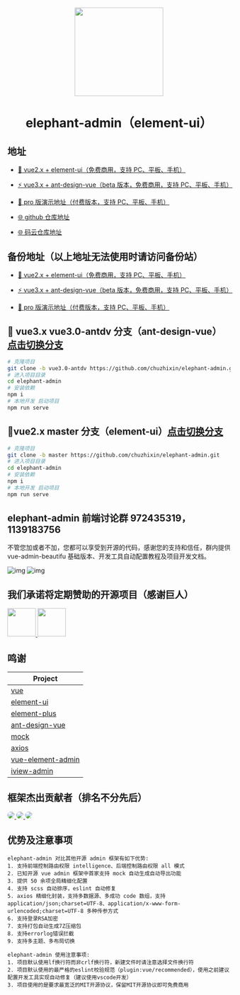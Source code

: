 #

<div align="center"><img width="200" src="https://gitee.com/chu1204505056/elephant-admin/raw/master/src/colorfulIcon/svg/vab.svg"/>
<h1> elephant-admin（element-ui） </h1>
</div>

## 地址

- [🎉 vue2.x + element-ui（免费商用，支持 PC、平板、手机）](http://beautiful.panm.cn/elephant-admin-element/?hmsr=dcloud&hmpl=&hmcu=&hmkw=&hmci=)

- [⚡️ vue3.x + ant-design-vue（beta 版本，免费商用，支持 PC、平板、手机）](http://beautiful.panm.cn/elephant-admin-antdv/?hmsr=dcloud&hmpl=&hmcu=&hmkw=&hmci=)

- [🚀 pro 版演示地址（付费版本，支持 PC、平板、手机）](http://beautiful.panm.cn/elephant-admin-pro/?hmsr=dcloud&hmpl=&hmcu=&hmkw=&hmci=)

- [🌐 github 仓库地址](https://github.com/chuzhixin/elephant-admin/?hmsr=dcloud&hmpl=&hmcu=&hmkw=&hmci=)

- [🌐 码云仓库地址](https://gitee.com/chu1204505056/elephant-admin/?hmsr=dcloud&hmpl=&hmcu=&hmkw=&hmci=)

## 备份地址（以上地址无法使用时请访问备份站）

- [🎉 vue2.x + element-ui（免费商用，支持 PC、平板、手机）](https://chu1204505056.gitee.io/elephant-admin-element/?hmsr=dcloud&hmpl=&hmcu=&hmkw=&hmci=)

- [⚡️ vue3.x + ant-design-vue（beta 版本，免费商用，支持 PC、平板、手机）](https://chu1204505056.gitee.io/elephant-admin-mini/?hmsr=dcloud&hmpl=&hmcu=&hmkw=&hmci=)

- [🚀 pro 版演示地址（付费版本，支持 PC、平板、手机）](https://chu1204505056.gitee.io/elephant-admin-pro/?hmsr=dcloud&hmpl=&hmcu=&hmkw=&hmci=)

## 🌱 vue3.x vue3.0-antdv 分支（ant-design-vue）[点击切换分支](https://github.com/chuzhixin/elephant-admin/tree/vue3.0-antdv)

```bash
# 克隆项目
git clone -b vue3.0-antdv https://github.com/chuzhixin/elephant-admin.git
# 进入项目目录
cd elephant-admin
# 安装依赖
npm i
# 本地开发 启动项目
npm run serve
```

## 🌱vue2.x master 分支（element-ui）[点击切换分支](https://github.com/chuzhixin/elephant-admin/tree/master)

```bash
# 克隆项目
git clone -b master https://github.com/chuzhixin/elephant-admin.git
# 进入项目目录
cd elephant-admin
# 安装依赖
npm i
# 本地开发 启动项目
npm run serve
```

## elephant-admin 前端讨论群 972435319，1139183756

不管您加或者不加，您都可以享受到开源的代码，感谢您的支持和信任，群内提供 vue-admin-beautifu 基础版本、开发工具自动配置教程及项目开发文档。

<a>![img](https://gitee.com/chu1204505056/vabBooks/raw/gh-pages/img/ewm.png)</a>
<a>![img](https://gitee.com/chu1204505056/vabBooks/raw/gh-pages/img/ewm_2.png)</a>

## 我们承诺将定期赞助的开源项目（感谢巨人）

<a title="ant-design-vue" href="https://github.com/vueComponent/ant-design-vue#backers" target="_blank">
<img width="64px" src="https://gitee.com/chu1204505056/image/raw/master/antdv.svg"/>
</a>

<a title="element-plus" href="https://github.com/element-plus/element-plus" target="_blank">
<img width="64px" src="https://gitee.com/chu1204505056/image/raw/master/element-plus.png"/>
</a>

## 鸣谢

| Project                                                              |
| -------------------------------------------------------------------- |
| [vue](https://github.com/vuejs/vue)                                  |
| [element-ui](https://github.com/ElemeFE/element)                     |
| [element-plus](https://github.com/element-plus/element-plus)         |
| [ant-design-vue](https://github.com/vueComponent/ant-design-vue)     |
| [mock](https://github.com/nuysoft/Mock)                              |
| [axios](https://github.com/axios/axios)                              |
| [vue-element-admin](https://github.com/PanJiaChen/vue-element-admin) |
| [iview-admin](https://github.com/iview/iview-admin)                  |

## 框架杰出贡献者（排名不分先后）

<a href="https://github.com/buuing" target="_blank">
<img style="border-radius:999px" src="https://avatars1.githubusercontent.com/u/36689704?s=50&u=7a4049f10010a115b8dd35f159bb81726bc0ac20&v=4"/>
</a>
<a href="https://github.com/cyea" target="_blank">
<img style="border-radius:999px" src="https://avatars1.githubusercontent.com/u/22478003?s=50&u=121126473328c04cbf3cff5516110814ca1010e4&v=4"/>
</a>
<a href="https://github.com/fwfmiao" target="_blank">
<img style="border-radius:999px" src="https://avatars3.githubusercontent.com/u/29328241?s=50&u=bb0977b405ccf1a101ce4e18e4fb8d958854ca60&v=4"/>
</a>

## 优势及注意事项

```
elephant-admin 对比其他开源 admin 框架有如下优势:
1. 支持前端控制路由权限 intelligence、后端控制路由权限 all 模式
2. 已知开源 vue admin 框架中首家支持 mock 自动生成自动导出功能
3. 提供 50 余项全局精细化配置
4. 支持 scss 自动排序，eslint 自动修复
5. axios 精细化封装，支持多数据源、多成功 code 数组，支持 application/json;charset=UTF-8、application/x-www-form-urlencoded;charset=UTF-8 多种传参方式
6. 支持登录RSA加密
7. 支持打包自动生成7Z压缩包
8. 支持errorlog错误拦截
9. 支持多主题、多布局切换

elephant-admin 使用注意事项:
1. 项目默认使用lf换行符而非crlf换行符，新建文件时请注意选择文件换行符
2. 项目默认使用的最严格的eslint校验规范（plugin:vue/recommended），使用之前建议配置开发工具实现自动修复（建议使用vscode开发）
3. 项目使用的是要求最宽泛的MIT开源协议，保留MIT开源协议即可免费商用

```
